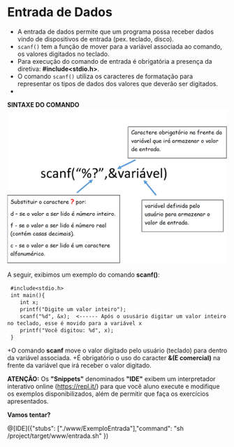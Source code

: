 # Entrada de Dados
+ A entrada de dados permite que um programa possa receber dados vindo de dispositivos de entrada (pex. teclado, disco). 
+ `scanf()` tem a função de mover para a variável associada ao comando, os valores digitados no teclado.
+ Para execução do comando de entrada é obrigatória a presença da diretiva: <strong>#include<stdio.h></strong>. 
+ O comando `scanf()` utiliza os caracteres de formatação para representar os tipos de dados dos valores que deverão ser digitados. <br />
+ 
**SINTAXE DO COMANDO**
![scanf](/markdowns/scanf.png)

A seguir, exibimos um exemplo do comando <strong>scanf()</strong>:
```
 #include<stdio.h> 
 int main(){
    int x;
    printf("Digite um valor inteiro");
    scanf("%d", &x);  <------ Após o ususário digitar um valor inteiro no teclado, esse é movido para a variável x
    printf("Você digitou: %d", x);
 }
``` 
+O comando <strong>scanf</strong> move o valor digitado pelo usuário (teclado) para dentro da variável associada. 
+É obrigatório o uso do caracter <strong>&(E comercial)</strong> na frente da variável que irá receber o valor digitado.

<strong>ATENÇÃO:</strong> Os <strong>"Snippets"</strong> denominados <strong>"IDE"</strong> exibem um interpretador interativo online (https://repl.it/) para que você aluno execute e modifique os exemplos disponibilizados, além de permitir que faça os exercícios apresentados.

<strong>Vamos tentar?</strong>

@[IDE]({"stubs": ["./www/ExemploEntrada"],"command": "sh /project/target/www/entrada.sh"
})

